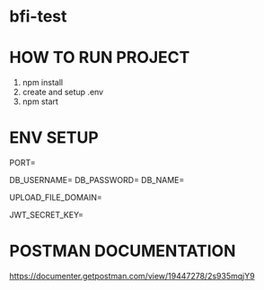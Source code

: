 # bfi-test

# HOW TO RUN PROJECT

1. npm install
2. create and setup .env
3. npm start

# ENV SETUP

PORT=

DB_USERNAME=
DB_PASSWORD=
DB_NAME=

UPLOAD_FILE_DOMAIN=

JWT_SECRET_KEY=

# POSTMAN DOCUMENTATION

https://documenter.getpostman.com/view/19447278/2s935mqjY9
